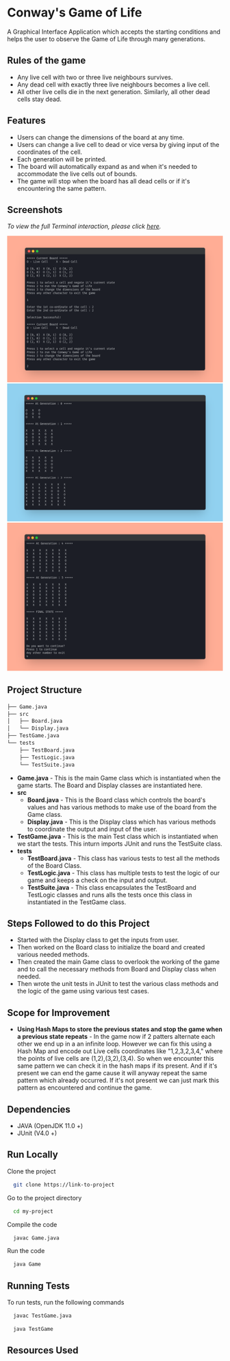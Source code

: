 # Conway's Game of Life

A Graphical Interface Application which accepts the starting conditions and helps the user to observe the Game of Life through many generations.

## Rules of the game

-   Any live cell with two or three live neighbours survives.
-   Any dead cell with exactly three live neighbours becomes a live cell.
-   All other live cells die in the next generation. Similarly, all other dead cells stay dead.

## Features

-   Users can change the dimensions of the board at any time.
-   Users can change a live cell to dead or vice versa by giving input of the coordinates of the cell.
-   Each generation will be printed.
-   The board will automatically expand as and when it's needed to accommodate the live cells out of bounds.
-   The game will stop when the board has all dead cells or if it's encountering the same pattern.

## Screenshots

_To view the full Terminal interaction, please click [here](http://p.ip.fi/142e)._

![ss3](images/ss3.png)
![ss1](images/ss1.png)
![ss2](images/ss2.png)

## Project Structure

```bash
├── Game.java
├── src
│   ├── Board.java
│   └── Display.java
├── TestGame.java
└── tests
    ├── TestBoard.java
    ├── TestLogic.java
    └── TestSuite.java
```

-   **Game.java** - This is the main Game class which is instantiated when the game starts. The Board and Display classes are instantiated here.
-   **src**
    -   **Board.java** - This is the Board class which controls the board's values and has various methods to make use of the board from the Game class.
    -   **Display.java** - This is the Display class which has various methods to coordinate the output and input of the user.
-   **TestGame.java** - This is the main Test class which is instantiated when we start the tests. This inturn imports JUnit and runs the TestSuite class.
-   **tests**
    -   **TestBoard.java** - This class has various tests to test all the methods of the Board Class.
    -   **TestLogic.java** - This class has multiple tests to test the logic of our game and keeps a check on the input and output.
    -   **TestSuite.java** - This class encapsulates the TestBoard and TestLogic classes and runs alls the tests once this class in instantiated in the TestGame class.

## Steps Followed to do this Project

-   Started with the Display class to get the inputs from user.
-   Then worked on the Board class to initialize the board and created various needed methods.
-   Then created the main Game class to overlook the working of the game and to call the necessary methods from Board and Display class when needed.
-   Then wrote the unit tests in JUnit to test the various class methods and the logic of the game using various test cases.

## Scope for Improvement

-   **Using Hash Maps to store the previous states and stop the game when a previous state repeats** - In the game now if 2 patters alternate each other we end up in a an infinite loop. However we can fix this using a Hash Map and encode out Live cells coordinates like "1,2,3,2,3,4," where the points of live cells are (1,2),(3,2),(3,4). So when we encounter this same pattern we can check it in the hash maps if its present. And if it's present we can end the game cause it will anyway repeat the same pattern which already occurred. If it's not present we can just mark this pattern as encountered and continue the game.

## Dependencies

-   JAVA (OpenJDK 11.0 +)
-   JUnit (V4.0 +)

## Run Locally

Clone the project

```bash
  git clone https://link-to-project
```

Go to the project directory

```bash
  cd my-project
```

Compile the code

```bash
  javac Game.java
```

Run the code

```bash
  java Game
```

## Running Tests

To run tests, run the following commands

```bash
  javac TestGame.java
```

```bash
  java TestGame
```

## Resources Used
